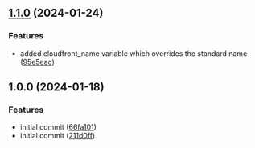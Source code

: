 ## [1.1.0](https://gitlab.com/systemsmystery/terraform-modules/terraform-module-cloudfront-dist-s3/compare/v1.0.0...v1.1.0) (2024-01-24)


### Features

* added cloudfront_name variable which overrides the standard name ([95e5eac](https://gitlab.com/systemsmystery/terraform-modules/terraform-module-cloudfront-dist-s3/commit/95e5eacee4c0fec9f196eab42937aaaf2b918ff6))

## 1.0.0 (2024-01-18)


### Features

* initial commit ([66fa101](https://gitlab.com/systemsmystery/terraform-modules/terraform-module-cloudfront-dist-s3/commit/66fa1018c5fab641057c9dbf2e366bbe0084215d))
* initial commit ([211d0ff](https://gitlab.com/systemsmystery/terraform-modules/terraform-module-cloudfront-dist-s3/commit/211d0ff96cccbdb73a91f457f3919c960aa72836))
